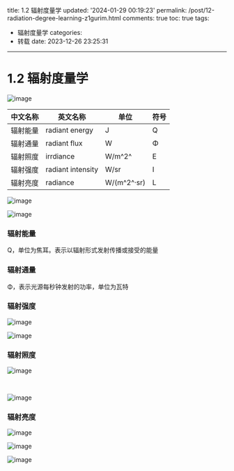 title: 1.2 辐射度量学
updated: '2024-01-29 00:19:23'
permalink: /post/12-radiation-degree-learning-z1gurim.html
comments: true
toc: true
tags:
  - 辐射度量学
categories:
  - 转载
date: 2023-12-26 23:25:31
---

# 1.2 辐射度量学

​![image](https://raw.githubusercontent.com/KangHogfish/PicBed/main/asset/202401290019188.png)​

|中文名称|英文名称|单位|符号|
| ----------| -------------------| -----------| ------|
|辐射能量|radiant energy|J|Q|
|辐射通量|radiant flux|W|Φ|
|辐射照度|irrdiance|W/m^2^|E|
|辐射强度|radiant intensity|W/sr|I|
|辐射亮度|radiance|W/(m^2^·sr)|L|

​![image](https://raw.githubusercontent.com/KangHogfish/PicBed/main/asset/202401290019479.png)​

​![image](https://raw.githubusercontent.com/KangHogfish/PicBed/main/asset/202401290019569.png)

### 辐射能量

Q，单位为焦耳。表示以辐射形式发射传播或接受的能量

### 辐射通量

Φ，表示光源每秒钟发射的功率，单位为瓦特

### 辐射强度

​![image](https://raw.githubusercontent.com/KangHogfish/PicBed/main/asset/202401290019756.png)​

​![image](https://raw.githubusercontent.com/KangHogfish/PicBed/main/asset/202401290019652.png)​

### 辐射照度

​![image](https://raw.githubusercontent.com/KangHogfish/PicBed/main/asset/202401290019408.png)​

‍

​![image](https://raw.githubusercontent.com/KangHogfish/PicBed/main/asset/202401290019152.png)​

### 辐射亮度

​![image](https://raw.githubusercontent.com/KangHogfish/PicBed/main/asset/202401290019241.png)​

​![image](https://raw.githubusercontent.com/KangHogfish/PicBed/main/asset/202401290019271.png)​

​![image](https://raw.githubusercontent.com/KangHogfish/PicBed/main/asset/202401290019516.png)​
